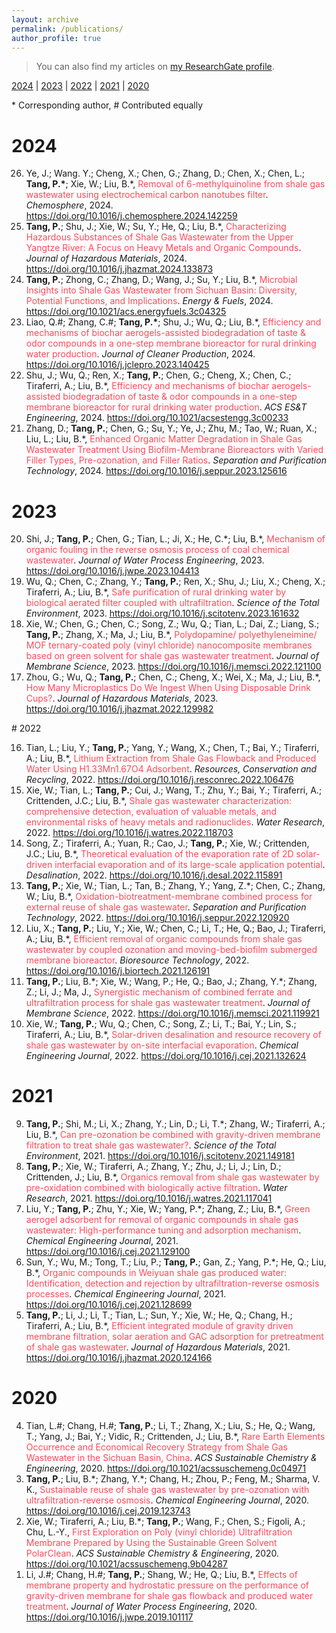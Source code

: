 ```yaml
---
layout: archive
permalink: /publications/
author_profile: true
---
```


>  <div class="wordwrap">You can also find my articles on <a href="https://www.researchgate.net/profile/Peng-Tang-6" target="_blank">my ResearchGate profile</a>.</div>

[2024](#2024) | [2023](#2023) | [2022](#2022) | [2021](#2021) | [2020](#2020)

\* Corresponding author, # Contributed equally

# <span id="2024">2024</span>

<ol reversed start=26>
    <li>Ye, J.; Wang. Y.; Cheng, X.; Chen, G.; Zhang, D.; Chen, X.; Chen, L.; <b><b>Tang, P.</b>*</b>; Xie, W.; Liu, B.*, <font color="#FF4858">Removal of 6-methylquinoline from shale gas wastewater using electrochemical carbon nanotubes filter</font>. <i>Chemosphere</i>, 2024. <a href="https://doi.org/10.1016/j.chemosphere.2024.142259" target="_blank">https://doi.org/10.1016/j.chemosphere.2024.142259</a></li>
    <li><b>Tang, P.</b>; Shu, J.; Xie, W.; Su, Y.; He, Q.; Liu, B.*, <font color="#FF4858">Characterizing Hazardous Substances of Shale Gas Wastewater from the Upper Yangtze River: A Focus on Heavy Metals and Organic Compounds</font>. <i>Journal of Hazardous Materials</i>, 2024. <a href="https://doi.org/10.1016/j.jhazmat.2024.133873" target="_blank">https://doi.org/10.1016/j.jhazmat.2024.133873</a></li>
	<li><b>Tang, P.</b>; Zhong, C.; Zhang, D.; Wang, J.; Su, Y.; Liu, B.*, <font color="#FF4858">Microbial Insights into Shale Gas Wastewater from Sichuan Basin: Diversity, Potential Functions, and Implications</font>. <i>Energy & Fuels</i>, 2024. <a href="https://doi.org/10.1021/acs.energyfuels.3c04325" target="_blank">https://doi.org/10.1021/acs.energyfuels.3c04325</a></li>
    <li>Liao, Q.#; Zhang, C.#; <b>Tang, P.*</b>; Shu, J.; Wu, Q.; Liu, B.*, <font color="#FF4858">Efficiency and mechanisms of biochar aerogels-assisted biodegradation of taste & odor compounds in a one-step membrane bioreactor for rural  drinking water production</font>. <i>Journal of Cleaner Production</i>, 2024. <a href="https://doi.org/10.1016/j.jclepro.2023.140425" target="_blank">https://doi.org/10.1016/j.jclepro.2023.140425</a></li>
	<li>Shu, J.; Wu, Q.; Ren, X.; <b>Tang, P.</b>; Chen, G.; Cheng, X.; Chen, C.; Tiraferri, A.; Liu, B.*, <font color="#FF4858">Efficiency and mechanisms of biochar aerogels-assisted biodegradation of taste  & odor compounds in a one-step membrane bioreactor for rural  drinking water production</font>. <i>ACS ES&T Engineering</i>, 2024. <a href="https://doi.org/10.1021/acsestengg.3c00233" target="_blank">https://doi.org/10.1021/acsestengg.3c00233</a></li>
	<li>Zhang, D.; <b>Tang, P.</b>; Chen, G.; Su, Y.; Ye, J.; Zhu, M.; Tao, W.; Ruan, X.; Liu, L.; Liu, B.*, <font color="#FF4858">Enhanced Organic Matter Degradation in Shale Gas Wastewater Treatment Using  Biofilm-Membrane Bioreactors with Varied Filler Types, Pre-ozonation,  and Filler Ratios</font>. <i>Separation and Purification Technology</i>, 2024. <a href="https://doi.org/10.1016/j.seppur.2023.125616" target="_blank">https://doi.org/10.1016/j.seppur.2023.125616</a></li>
</ol>


# <span id="2023">2023</span>

<ol reversed start=20>
    <li>Shi, J.; <b>Tang, P.</b>; Chen, G.; Tian, L.; Ji, X.; He, C.*; Liu, B.*, <font color="#FF4858">Mechanism of organic fouling in the reverse osmosis process of coal chemical wastewater</font>. <i>Journal of Water Process Engineering</i>, 2023. <a href="https://doi.org/10.1016/j.jwpe.2023.104413" target="_blank">https://doi.org/10.1016/j.jwpe.2023.104413</a></li>
    <li>Wu, Q.; Chen, C.; Zhang, Y.; <b>Tang, P.</b>; Ren, X.; Shu, J.; Liu, X.; Cheng, X.; Tiraferri, A.; Liu, B.*, <font color="#FF4858">Safe purification of rural drinking water by biological aerated filter coupled with ultrafiltration</font>. <i>Science of the Total Environment</i>, 2023. <a href="https://doi.org/10.1016/j.scitotenv.2023.161632" target="_blank">https://doi.org/10.1016/j.scitotenv.2023.161632</a></li>
	<li>Xie, W.; Chen, G.; Chen, C.; Song, Z.; Wu, Q.; Tian, L.; Dai, Z.; Liang, S.; <b>Tang, P.</b>; Zhang, X.; Ma, J.; Liu, B.*, <font color="#FF4858">Polydopamine/ polyethyleneimine/ MOF ternary-coated poly (vinyl chloride) nanocomposite membranes based on green solvent for shale gas wastewater treatment</font>. <i>Journal of Membrane Science</i>, 2023. <a href="https://doi.org/10.1016/j.memsci.2022.121100" target="_blank">https://doi.org/10.1016/j.memsci.2022.121100</a></li>
    <li>Zhou, G.; Wu, Q.; <b>Tang, P.</b>; Chen, C.; Cheng, X.; Wei, X.; Ma, J.; Liu, B.*, <font color="#FF4858">How Many Microplastics Do We Ingest When Using Disposable Drink Cups?</font>. <i>Journal of Hazardous Materials</i>, 2023. <a href="https://doi.org/10.1016/j.jhazmat.2022.129982" target="_blank">https://doi.org/10.1016/j.jhazmat.2022.129982</a></li>
</ol>
# <span id="2022">2022</span>

<ol reversed start=16>
    <li>Tian, L.; Liu, Y.; <b>Tang, P.</b>; Yang, Y.; Wang, X.; Chen, T.; Bai, Y.; Tiraferri, A.; Liu, B.*, <font color="#FF4858">Lithium Extraction from Shale Gas Flowback and Produced Water Using H1.33Mn1.67O4 Adsorbent</font>. <i>Resources, Conservation and Recycling</i>, 2022. <a href="https://doi.org/10.1016/j.resconrec.2022.106476" target="_blank">https://doi.org/10.1016/j.resconrec.2022.106476</a></li>
    <li>Xie, W.; Tian, L.; <b>Tang, P.</b>; Cui, J.; Wang, T.; Zhu, Y.; Bai, Y.; Tiraferri, A.; Crittenden, J.C.; Liu, B.*, <font color="#FF4858">Shale gas wastewater characterization: comprehensive detection, evaluation of valuable metals, and environmental risks of heavy metals and radionuclides</font>. <i>Water Research</i>, 2022. <a href="https://doi.org/10.1016/j.watres.2022.118703" target="_blank">https://doi.org/10.1016/j.watres.2022.118703</a></li>
	<li>Song, Z.; Tiraferri, A.; Yuan, R.; Cao, J.; <b>Tang, P.</b>; Xie, W.; Crittenden, J.C.; Liu, B.*, <font color="#FF4858">Theoretical evaluation of the evaporation rate of 2D solar-driven interfacial evaporation and of its large-scale application potential</font>. <i>Desalination</i>, 2022. <a href="https://doi.org/10.1016/j.desal.2022.115891" target="_blank">https://doi.org/10.1016/j.desal.2022.115891</a></li>
    <li><b>Tang, P.</b>; Xie, W.; Tian, L.; Tan, B.; Zhang, Y.; Yang, Z.*; Chen, C.; Zhang, W.; Liu, B.*, <font color="#FF4858">Oxidation-biotreatment-membrane combined process for external reuse of shale gas wastewater</font>. <i>Separation and Purification Technology</i>, 2022. <a href="https://doi.org/10.1016/j.seppur.2022.120920" target="_blank">https://doi.org/10.1016/j.seppur.2022.120920</a></li>
    <li>Liu, X.; <b>Tang, P.</b>; Liu, Y.; Xie, W.; Chen, C.; Li, T.; He, Q.; Bao, J.; Tiraferri, A.; Liu, B.*, <font color="#FF4858">Efficient removal of organic compounds from shale gas wastewater by coupled ozonation and moving-bed-biofilm submerged membrane bioreactor</font>. <i>Bioresource Technology</i>, 2022. <a href="https://doi.org/10.1016/j.biortech.2021.126191" target="_blank">https://doi.org/10.1016/j.biortech.2021.126191</a></li>
	<li><b>Tang, P.</b>; Liu, B.*; Xie, W.; Wang, P.; He, Q.; Bao, J.; Zhang, Y.*; Zhang, Z.; Li, J.; Ma, J., <font color="#FF4858">Synergistic mechanism of combined ferrate and ultrafiltration process for shale gas wastewater treatment</font>. <i>Journal of Membrane Science</i>, 2022. <a href="https://doi.org/10.1016/j.memsci.2021.119921" target="_blank">https://doi.org/10.1016/j.memsci.2021.119921</a></li>
    <li>Xie, W.; <b>Tang, P.</b>; Wu, Q.; Chen, C.; Song, Z.; Li, T.; Bai, Y.; Lin, S.; Tiraferri, A.; Liu, B.*, <font color="#FF4858">Solar-driven desalination and resource recovery of shale gas wastewater by on-site interfacial evaporation</font>. <i>Chemical Engineering Journal</i>, 2022. <a href="https://doi.org/10.1016/j.cej.2021.132624" target="_blank">https://doi.org/10.1016/j.cej.2021.132624</a></li>
</ol>

# <span id="2021">2021</span>

<ol reversed start=9>
    <li><b>Tang, P.</b>; Shi, M.; Li, X.; Zhang, Y.; Lin, D.; Li, T.*; Zhang, W.; Tiraferri, A.; Liu, B.*, <font color="#FF4858">Can pre-ozonation be combined with gravity-driven membrane filtration to treat shale gas wastewater?</font>. <i>Science of the Total Environment</i>, 2021. <a href="https://doi.org/10.1016/j.scitotenv.2021.149181" target="_blank">https://doi.org/10.1016/j.scitotenv.2021.149181</a></li>
    <li><b>Tang, P.</b>; Xie, W.; Tiraferri, A.; Zhang, Y.; Zhu, J.; Li, J.; Lin, D.; Crittenden, J.; Liu, B.*, <font color="#FF4858">Organics removal from shale gas wastewater by pre-oxidation combined with biologically active filtration</font>. <i>Water Research</i>, 2021. <a href="https://doi.org/10.1016/j.watres.2021.117041" target="_blank">https://doi.org/10.1016/j.watres.2021.117041</a></li>
	<li>Liu, Y.; <b>Tang, P.</b>; Zhu, Y.; Xie, W.; Yang, P.*; Zhang, Z.; Liu, B.*, <font color="#FF4858">Green aerogel adsorbent for removal of organic compounds in shale gas wastewater: High-performance tuning and adsorption mechanism</font>. <i>Chemical Engineering Journal</i>, 2021. <a href="https://doi.org/10.1016/j.cej.2021.129100" target="_blank">https://doi.org/10.1016/j.cej.2021.129100</a></li>
    <li>Sun, Y.; Wu, M.; Tong, T.; Liu, P.; <b>Tang, P.</b>; Gan, Z.; Yang, P.*; He, Q.; Liu, B.*, <font color="#FF4858">Organic compounds in Weiyuan shale gas produced water: Identification, detection and rejection by ultrafiltration-reverse osmosis processes</font>. <i>Chemical Engineering Journal</i>, 2021. <a href="https://doi.org/10.1016/j.cej.2021.128699" target="_blank">https://doi.org/10.1016/j.cej.2021.128699</a></li>
    <li><b>Tang, P.</b>; Li, J.; Li, T.; Tian, L.; Sun, Y.; Xie, W.; He, Q.; Chang, H.; Tiraferri, A.; Liu, B.*, <font color="#FF4858">Efficient integrated module of gravity driven membrane filtration, solar aeration and GAC adsorption for pretreatment of shale gas wastewater</font>. <i>Journal of Hazardous Materials</i>, 2021. <a href="https://doi.org/10.1016/j.jhazmat.2020.124166" target="_blank">https://doi.org/10.1016/j.jhazmat.2020.124166</a></li>
</ol>

# <span id="2020">2020</span>

<ol reversed start=4>
    <li>Tian, L.#; Chang, H.#; <b>Tang, P.</b>; Li, T.; Zhang, X.; Liu, S.; He, Q.; Wang, T.; Yang, J.; Bai, Y.; Vidic, R.; Crittenden, J.; Liu, B.*, <font color="#FF4858">Rare Earth Elements Occurrence and Economical Recovery Strategy from Shale Gas Wastewater in the Sichuan Basin, China</font>. <i>ACS Sustainable Chemistry & Engineering</i>, 2020. <a href="https://doi.org/10.1021/acssuschemeng.0c04971" target="_blank">https://doi.org/10.1021/acssuschemeng.0c04971</a></li>
    <li><b>Tang, P.</b>; Liu, B.*; Zhang, Y.*; Chang, H.; Zhou, P.; Feng, M.; Sharma, V. K., <font color="#FF4858">Sustainable reuse of shale gas wastewater by pre-ozonation with ultrafiltration-reverse osmosis</font>. <i>Chemical Engineering Journal</i>, 2020. <a href="https://doi.org/10.1016/j.cej.2019.123743" target="_blank">https://doi.org/10.1016/j.cej.2019.123743</a></li>
	<li>Xie, W.; Tiraferri, A.; Liu, B.*; <b>Tang, P.</b>; Wang, F.; Chen, S.; Figoli, A.; Chu, L.-Y., <font color="#FF4858">First Exploration on Poly (vinyl chloride) Ultrafiltration Membrane Prepared by Using the Sustainable Green Solvent PolarClean</font>. <i>ACS Sustainable Chemistry & Engineering</i>, 2020. <a href="https://doi.org/10.1021/acssuschemeng.9b04287" target="_blank">https://doi.org/10.1021/acssuschemeng.9b04287</a></li>
    <li>Li, J.#; Chang, H.#; <b>Tang, P.</b>; Shang, W.; He, Q.; Liu, B.*, <font color="#FF4858">Effects of membrane property and hydrostatic pressure on the performance of gravity-driven membrane for shale gas flowback and produced water treatment</font>. <i>Journal of Water Process Engineering</i>, 2020. <a href="https://doi.org/10.1016/j.jwpe.2019.101117" target="_blank">https://doi.org/10.1016/j.jwpe.2019.101117</a></li>
</ol>





